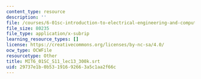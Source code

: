 ```yaml
---
content_type: resource
description: ''
file: /courses/6-01sc-introduction-to-electrical-engineering-and-computer-science-i-spring-2011/29737e1b0b53191692663a5c1aa2f66c_MIT6_01SC_S11_lec13_300k.srt
file_size: 80235
file_type: application/x-subrip
learning_resource_types: []
license: https://creativecommons.org/licenses/by-nc-sa/4.0/
ocw_type: OCWFile
resourcetype: Other
title: MIT6_01SC_S11_lec13_300k.srt
uid: 29737e1b-0b53-1916-9266-3a5c1aa2f66c
---
```

